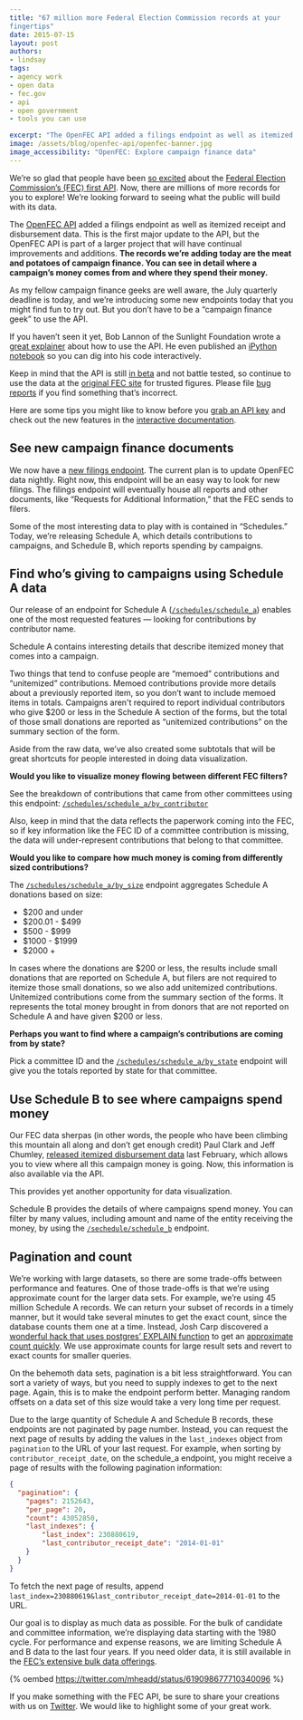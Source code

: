 ```yaml
---
title: "67 million more Federal Election Commission records at your
fingertips"
date: 2015-07-15
layout: post
authors:
- lindsay
tags:
- agency work
- open data
- fec.gov
- api
- open government
- tools you can use

excerpt: "The OpenFEC API added a filings endpoint as well as itemized receipt and disbursement data. This is the first major update to the API: The records we’re adding today are the meat and potatoes of campaign finance. You can see in detail where a campaign’s money comes from and where they spend their money."
image: /assets/blog/openfec-api/openfec-banner.jpg
image_accessibility: "OpenFEC: Explore campaign finance data"
---
```


We’re so glad that people have been [so excited](https://storify.com/18F/18f) about the [Federal Election Commission’s (FEC) first API](https://18f.gsa.gov/2015/07/08/openfec-api/). Now, there are millions of more records for you to explore! We’re looking forward to seeing what the public will build with its data.

The [OpenFEC API](https://api.open.fec.gov/developers) added a filings endpoint as well as itemized receipt and disbursement data. This is the first major update to the API, but the OpenFEC API is part of a larger project that will have continual improvements and additions. **The records we’re adding today are the meat and potatoes of campaign finance. You can see in detail where a campaign’s money comes from and where they spend their money.**

As my fellow campaign finance geeks are well aware, the July quarterly deadline is today, and we’re introducing some new endpoints today that you might find fun to try out. But you don’t have to be a “campaign finance geek” to use the API.

If you haven’t seen it yet, Bob Lannon of the Sunlight Foundation wrote a [great explainer](https://sunlightfoundation.com/blog/2015/07/08/openfec-makes-campaign-finance-data-more-accessible-with-new-api-heres-how-to-get-started/) about how to use the API. He even published an [iPython notebook](https://github.com/boblannon/blogpost_fec-api-howto/blob/master/fec_api.ipynb) so you can dig into his code interactively.

Keep in mind that the API is still [in beta](https://18f.gsa.gov/dashboard/stages/#beta) and not battle tested, so continue to use the data at the [original FEC site](http://www.fec.gov/pindex.shtml) for trusted figures. Please file [bug reports](https://github.com/18F/openFEC/issues) if you find something that’s incorrect.

Here are some tips you might like to know before you [grab an API key](https://api.data.gov/signup/) and check out the new features in the [interactive documentation](https://api.open.fec.gov/developers).

## See new campaign finance documents

We now have a [new filings endpoint](https://api.open.fec.gov/developers#!/filings). The current plan is to update OpenFEC data nightly. Right now, this endpoint will be an easy way to look for new filings. The filings endpoint will eventually house all reports and other documents, like “Requests for Additional Information,” that the FEC sends to filers.

Some of the most interesting data to play with is contained in “Schedules.” Today, we’re releasing Schedule A, which details contributions to campaigns, and Schedule B, which reports spending by campaigns.

## Find who’s giving to campaigns using Schedule A data

Our release of an endpoint for Schedule A ([`/schedules/schedule_a`](https://api.open.fec.gov/developers#!/schedules/get_schedules_schedule_a)) enables one of the most requested features — looking for contributions by contributor name.

Schedule A contains interesting details that describe itemized money that comes into a campaign.

Two things that tend to confuse people are “memoed” contributions and “unitemized” contributions. Memoed contributions provide more details about a previously reported item, so you don’t want to include memoed items in totals. Campaigns aren't required to report individual contributors who give $200 or less in the Schedule A section of the forms, but the total of those small donations are reported as “unitemized contributions” on the summary section of the form.

Aside from the raw data, we’ve also created some subtotals that will be great shortcuts for people interested in doing data visualization.

**Would you like to visualize money flowing between different FEC filters?**

See the breakdown of contributions that came from other committees using this endpoint: [`/schedules/schedule_a/by_contributor`](https://api.open.fec.gov//developers#!/schedules/get_schedules_schedule_a_by_contributor)

Also, keep in mind that the data reflects the paperwork coming into the FEC, so if key information like the FEC ID of a committee contribution is missing, the data will under-represent contributions that belong to that committee.

**Would you like to compare how much money is coming from differently sized contributions?**

The [`/schedules/schedule_a/by_size`](https://api.open.fec.gov/developers#!/schedules/get_schedules_schedule_a_by_size) endpoint aggregates Schedule A donations based on size:

-   $200 and under
-   $200.01 - $499
-   $500 - $999
-   $1000 - $1999
-   $2000 +

In cases where the donations are $200 or less, the results include small donations that are reported on Schedule A, but filers are not required to itemize those small donations, so we also add unitemized contributions. Unitemized contributions come from the summary section of the forms. It represents the total money brought in from donors that are not reported on Schedule A and have given $200 or less.

**Perhaps you want to find where a campaign’s contributions are coming from by state?**

Pick a committee ID and the [`/schedules/schedule_a/by_state`](https://api.open.fec.gov/developers#!/schedules/get_commttee_committee_id_schedules_schedule_a_by_state) endpoint will give you the totals reported by state for that committee.

## Use Schedule B to see where campaigns spend money

Our FEC data sherpas (in other words, the people who have been climbing this mountain all along and don’t get enough credit) Paul Clark and Jeff Chumley, [released itemized disbursement data](http://www.fec.gov/finance/disclosure/ftpdet.shtml) last February, which allows you to view where all this campaign money is going. Now, this information is also available via the API.

This provides yet another opportunity for data visualization.

Schedule B provides the details of where campaigns spend money. You can filter by many values, including amount and name of the entity receiving the money, by using the [`/sechedule/schedule_b`](https://api.open.fec.gov/developers#!/schedules/get_schedules_schedule_b) endpoint.

## Pagination and count

We’re working with large datasets, so there are some trade-offs between performance and features. One of those trade-offs is that we’re using approximate count for the larger data sets. For example, we’re using 45 million Schedule A records. We can return your subset of records in a timely manner, but it would take several minutes to get the exact count, since the database counts them one at a time. Instead, Josh Carp discovered a [wonderful hack that uses postgres’ EXPLAIN function](https://wiki.postgresql.org/wiki/Count_estimate) to get an [approximate count quickly](https://github.com/18F/openFEC/blob/develop/webservices/common/counts.py). We use approximate counts for large result sets and revert to exact counts for smaller queries.

On the behemoth data sets, pagination is a bit less straightforward. You can sort a variety of ways, but you need to supply indexes to get to the next page. Again, this is to make the endpoint perform better. Managing random offsets on a data set of this size would take a very long time per request.

Due to the large quantity of Schedule A and Schedule B records, these endpoints are not paginated by page number. Instead, you can request the next page of results by adding the values in the `last_indexes` object from `pagination` to the URL of your last request. For example, when sorting by `contributor_receipt_date`, on the schedule\_a endpoint, you might receive a page of results with the following pagination information:

```json
{
  "pagination": {
    "pages": 2152643,
    "per_page": 20,
    "count": 43052850,
    "last_indexes": {
        "last_index": 230880619,
        "last_contributor_receipt_date": "2014-01-01"
    }
  }
}
```

To fetch the next page of results, append `last_index=230880619&last_contributor_receipt_date=2014-01-01` to the URL.

Our goal is to display as much data as possible. For the bulk of candidate and committee information, we’re displaying data starting with the 1980 cycle. For performance and expense reasons, we are limiting Schedule A and B data to the last four years. If you need older data, it is still available in the [FEC’s extensive bulk data offerings](http://www.fec.gov/finance/disclosure/ftpdet.shtml).

{% oembed https://twitter.com/mheadd/status/619098677710340096 %}

If you make something with the FEC API, be sure to share your creations with us on [Twitter](https://twitter.com/18f). We would like to highlight some of your great work.
